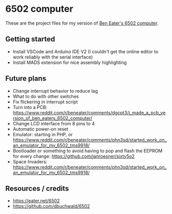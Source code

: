 # 6502 computer

These are the project files for my version of [Ben Eater's 6502 computer](https://eater.net/6502).

## Getting started

- Install VSCode and Arduino IDE V2 (I couldn't get the online editor to work reliably with the serial interface)
- Install MADS extension for nice assembly highlighting

## Future plans

- Change interrupt behavior to reduce lag
- What to do with other switches
- Fix flickering in interrupt script
- Turn into a PCB: https://www.reddit.com/r/beneater/comments/dgcpt3/i_made_a_pcb_version_of_ben_eaters_6502_computer/
- Change LCD interface from 8 pins to 4
- Automatic power-on reset
- Emulator: starting in PHP, or https://www.reddit.com/r/beneater/comments/phn3sd/started_work_on_an_emulator_for_my_6502_tms9918/
- Bootloader or something to avoid having to pop and flash the EEPROM for every change: https://github.com/janroesner/sixty5o2
- Space Invaders: https://www.reddit.com/r/beneater/comments/phn3sd/started_work_on_an_emulator_for_my_6502_tms9918/

## Resources / credits

- https://eater.net/6502
- https://github.com/dbuchwald/6502
